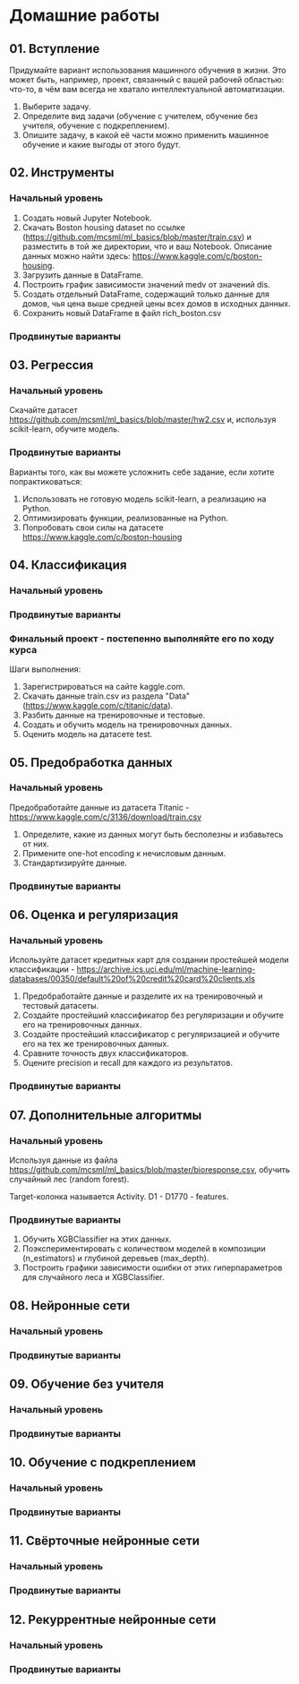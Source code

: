 # Домашние работы

## 01. Вступление

Придумайте вариант использования машинного обучения в жизни. Это может быть, например, проект, связанный с вашей рабочей областью: что-то, в чём вам всегда не хватало интеллектуальной автоматизации.

1. Выберите задачу.
2. Определите вид задачи (обучение с учителем, обучение без учителя, обучение с подкреплением).
3. Опишите задачу, в какой её части можно применить машинное обучение и какие выгоды от этого будут.

## 02. Инструменты

### Начальный уровень

1. Создать новый Jupyter Notebook.
2. Скачать Boston housing dataset по ссылке (https://github.com/mcsml/ml_basics/blob/master/train.csv) и разместить в той же директории, что и ваш Notebook. Описание данных можно найти здесь: https://www.kaggle.com/c/boston-housing.
3. Загрузить данные в DataFrame.
4. Построить график зависимости значений medv от значений dis.
5. Создать отдельный DataFrame, содержащий только данные для домов, чья цена выше средней цены всех домов в исходных данных.
6. Сохранить новый DataFrame в файл rich_boston.csv

### Продвинутые варианты

## 03. Регрессия

### Начальный уровень

Скачайте датасет https://github.com/mcsml/ml_basics/blob/master/hw2.csv и, используя scikit-learn, обучите модель.

### Продвинутые варианты

Варианты того, как вы можете усложнить себе задание, если хотите попрактиковаться:

1. Использовать не готовую модель scikit-learn, а реализацию на Python.
2. Оптимизировать функции, реализованные на Python.
3. Попробовать свои силы на датасете https://www.kaggle.com/c/boston-housing

## 04. Классификация

### Начальный уровень

### Продвинутые варианты

### Финальный проект - постепенно выполняйте его по ходу курса

Шаги выполнения:

1. Зарегистрироваться на сайте kaggle.com.
2. Скачать данные train.csv из раздела "Data" (https://www.kaggle.com/c/titanic/data).
3. Разбить данные на тренировочные и тестовые.
4. Создать и обучить модель на тренировочных данных.
5. Оценить модель на датасете test.

## 05. Предобработка данных

### Начальный уровень

Предобработайте данные из датасета Titanic - https://www.kaggle.com/c/3136/download/train.csv

1. Определите, какие из данных могут быть бесполезны и избавьтесь от них.
2. Примените one-hot encoding к нечисловым данным.
3. Стандартизируйте данные.

### Продвинутые варианты

## 06. Оценка и регуляризация

### Начальный уровень

Используйте датасет кредитных карт для создании простейшей модели классификации - https://archive.ics.uci.edu/ml/machine-learning-databases/00350/default%20of%20credit%20card%20clients.xls

1. Предобработайте данные и разделите их на тренировочный и тестовый датасеты.
2. Создайте простейший классификатор без регуляризации и обучите его на тренировочных данных.
3. Создайте простейший классификатор с регуляризацией и обучите его на тех же тренировочных данных.
4. Сравните точность двух классификаторов.
5. Оцените precision и recall для каждого из результатов.

### Продвинутые варианты

## 07. Дополнительные алгоритмы

### Начальный уровень

Используя данные из файла https://github.com/mcsml/ml_basics/blob/master/bioresponse.csv, обучить случайный лес (random forest).

Target-колонка называется Activity. D1 - D1770 - features.

### Продвинутые варианты

1. Обучить XGBClassifier на этих данных.
2. Поэкспериментировать с количеством моделей в композиции (n_estimators) и глубиной деревьев (max_depth).
3. Построить графики зависимости ошибки от этих гиперпараметров для случайного леса и XGBClassifier.

## 08. Нейронные сети

### Начальный уровень

### Продвинутые варианты

## 09. Обучение без учителя

### Начальный уровень

### Продвинутые варианты

## 10. Обучение с подкреплением

### Начальный уровень

### Продвинутые варианты

## 11. Свёрточные нейронные сети

### Начальный уровень

### Продвинутые варианты

## 12. Рекуррентные нейронные сети

### Начальный уровень

### Продвинутые варианты

